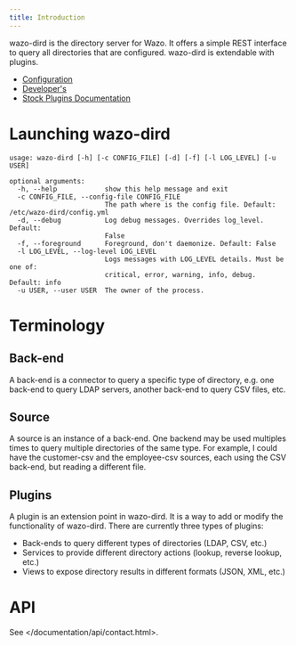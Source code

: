 ```yaml
---
title: Introduction
---
```


wazo-dird is the directory server for Wazo. It offers a simple REST
interface to query all directories that are configured. wazo-dird is
extendable with plugins.

- [Configuration](/uc-doc/system/wazo-dird/configuration)
- [Developer's](/uc-doc/system/wazo-dird/developer)
- [Stock Plugins Documentation](/uc-doc/system/wazo-dird/stock_plugins)

Launching wazo-dird
===================

    usage: wazo-dird [-h] [-c CONFIG_FILE] [-d] [-f] [-l LOG_LEVEL] [-u USER]

    optional arguments:
      -h, --help            show this help message and exit
      -c CONFIG_FILE, --config-file CONFIG_FILE
                            The path where is the config file. Default: /etc/wazo-dird/config.yml
      -d, --debug           Log debug messages. Overrides log_level. Default:
                            False
      -f, --foreground      Foreground, don't daemonize. Default: False
      -l LOG_LEVEL, --log-level LOG_LEVEL
                            Logs messages with LOG_LEVEL details. Must be one of:
                            critical, error, warning, info, debug. Default: info
      -u USER, --user USER  The owner of the process.

Terminology
===========

Back-end
--------

A back-end is a connector to query a specific type of directory, e.g.
one back-end to query LDAP servers, another back-end to query CSV files,
etc.

Source
------

A source is an instance of a back-end. One backend may be used multiples
times to query multiple directories of the same type. For example, I
could have the customer-csv and the employee-csv sources, each using the
CSV back-end, but reading a different file.

Plugins
-------

A plugin is an extension point in wazo-dird. It is a way to add or
modify the functionality of wazo-dird. There are currently three types
of plugins:

-   Back-ends to query different types of directories (LDAP, CSV, etc.)
-   Services to provide different directory actions (lookup, reverse
    lookup, etc.)
-   Views to expose directory results in different formats (JSON, XML,
    etc.)

API
===

See </documentation/api/contact.html>.
